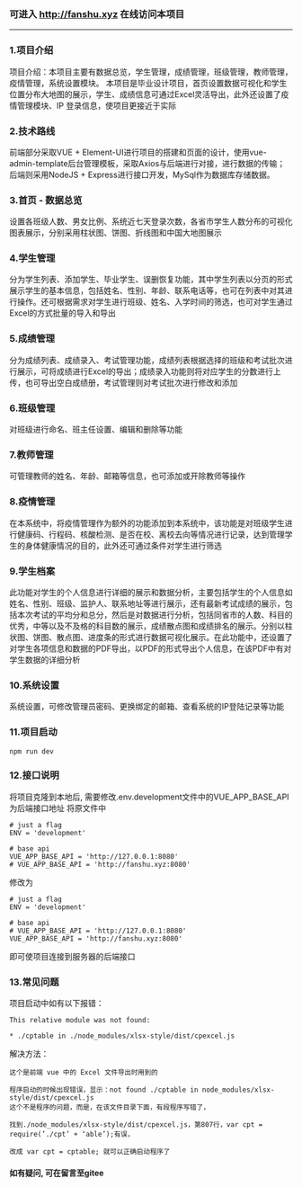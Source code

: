 ### 可进入 http://fanshu.xyz 在线访问本项目
***
### 1.项目介绍
项目介绍：本项目主要有数据总览，学生管理，成绩管理，班级管理，教师管理，疫情管理，系统设置模块。
本项目是毕业设计项目，首页设置数据可视化和学生位置分布大地图的展示，学生、成绩信息可通过Excel灵活导出，此外还设置了疫情管理模块、IP 登录信息，使项目更接近于实际
### 2.技术路线
前端部分采取VUE + Element-UI进行项目的搭建和页面的设计，使用vue-admin-template后台管理模板，采取Axios与后端进行对接，进行数据的传输；后端则采用NodeJS + Express进行接口开发，MySql作为数据库存储数据。
### 3.首页 - 数据总览
设置各班级人数、男女比例、系统近七天登录次数，各省市学生人数分布的可视化图表展示，分别采用柱状图、饼图、折线图和中国大地图展示
### 4.学生管理
分为学生列表、添加学生、毕业学生、误删恢复功能，其中学生列表以分页的形式展示学生的基本信息，包括姓名、性别、年龄、联系电话等，也可在列表中对其进行操作。还可根据需求对学生进行班级、姓名、入学时间的筛选，也可对学生通过Excel的方式批量的导入和导出
### 5.成绩管理
分为成绩列表、成绩录入、考试管理功能，成绩列表根据选择的班级和考试批次进行展示，可将成绩进行Excel的导出；成绩录入功能则将对应学生的分数进行上传，也可导出空白成绩册，考试管理则对考试批次进行修改和添加
### 6.班级管理
对班级进行命名、班主任设置、编辑和删除等功能
### 7.教师管理
可管理教师的姓名、年龄、邮箱等信息，也可添加或开除教师等操作
### 8.疫情管理
在本系统中，将疫情管理作为额外的功能添加到本系统中，该功能是对班级学生进行健康码、行程码、核酸检测、是否在校、离校去向等情况进行记录，达到管理学生的身体健康情况的目的，此外还可通过条件对学生进行筛选
### 9.学生档案
此功能对学生的个人信息进行详细的展示和数据分析，主要包括学生的个人信息如姓名、性别、班级、监护人、联系地址等进行展示，还有最新考试成绩的展示，包括本次考试的平均分和总分，然后是对数据进行分析，包括同省市的人数、科目的优秀，中等以及不及格的科目数的展示，成绩散点图和成绩排名的展示。分别以柱状图、饼图、散点图、进度条的形式进行数据可视化展示。在此功能中，还设置了对学生各项信息和数据的PDF导出，以PDF的形式导出个人信息，在该PDF中有对学生数据的详细分析
### 10.系统设置
系统设置，可修改管理员密码、更换绑定的邮箱、查看系统的IP登陆记录等功能
### 11.项目启动
```
npm run dev
```
### 12.接口说明
将项目克隆到本地后, 需要修改.env.development文件中的VUE_APP_BASE_API为后端接口地址
将原文件中
```
# just a flag
ENV = 'development'

# base api
VUE_APP_BASE_API = 'http://127.0.0.1:8080'
# VUE_APP_BASE_API = 'http://fanshu.xyz:8080'
```
修改为
```
# just a flag
ENV = 'development'

# base api
# VUE_APP_BASE_API = 'http://127.0.0.1:8080'
VUE_APP_BASE_API = 'http://fanshu.xyz:8080'
```
即可使项目连接到服务器的后端接口
### 13.常见问题
项目启动中如有以下报错：
```
This relative module was not found:

* ./cptable in ./node_modules/xlsx-style/dist/cpexcel.js
```
解决方法：
```
这个是前端 vue 中的 Excel 文件导出时用到的

程序启动的时候出现错误，显示：not found ./cptable in node_modules/xlsx-style/dist/cpexcel.js
这个不是程序的问题，而是，在该文件目录下面，有段程序写错了，

找到./node_modules/xlsx-style/dist/cpexcel.js，第807行，var cpt = require(’./cpt’ + ‘able’);有误，

改成 var cpt = cptable; 就可以正确启动程序了
```
#### 如有疑问, 可在留言至gitee